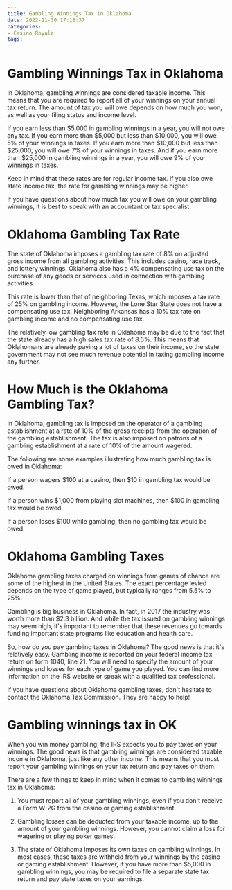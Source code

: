 ```yaml
---
title: Gambling Winnings Tax in Oklahoma
date: 2022-11-30 17:18:37
categories:
- Casino Royale
tags:
---
```



#  Gambling Winnings Tax in Oklahoma

In Oklahoma, gambling winnings are considered taxable income. This means that you are required to report all of your winnings on your annual tax return. The amount of tax you will owe depends on how much you won, as well as your filing status and income level.

If you earn less than $5,000 in gambling winnings in a year, you will not owe any tax. If you earn more than $5,000 but less than $10,000, you will owe 5% of your winnings in taxes. If you earn more than $10,000 but less than $25,000, you will owe 7% of your winnings in taxes. And if you earn more than $25,000 in gambling winnings in a year, you will owe 9% of your winnings in taxes.

Keep in mind that these rates are for regular income tax. If you also owe state income tax, the rate for gambling winnings may be higher.

If you have questions about how much tax you will owe on your gambling winnings, it is best to speak with an accountant or tax specialist.

#  Oklahoma Gambling Tax Rate

The state of Oklahoma imposes a gambling tax rate of 8% on adjusted gross income from all gambling activities. This includes casino, race track, and lottery winnings. Oklahoma also has a 4% compensating use tax on the purchase of any goods or services used in connection with gambling activities.

This rate is lower than that of neighboring Texas, which imposes a tax rate of 25% on gambling income. However, the Lone Star State does not have a compensating use tax. Neighboring Arkansas has a 10% tax rate on gambling income and no compensating use tax.

The relatively low gambling tax rate in Oklahoma may be due to the fact that the state already has a high sales tax rate of 8.5%. This means that Oklahomans are already paying a lot of taxes on their income, so the state government may not see much revenue potential in taxing gambling income any further.

#  How Much is the Oklahoma Gambling Tax?

In Oklahoma, gambling tax is imposed on the operator of a gambling establishment at a rate of 10% of the gross receipts from the operation of the gambling establishment. The tax is also imposed on patrons of a gambling establishment at a rate of 10% of the amount wagered.

The following are some examples illustrating how much gambling tax is owed in Oklahoma:

If a person wagers $100 at a casino, then $10 in gambling tax would be owed.

If a person wins $1,000 from playing slot machines, then $100 in gambling tax would be owed.

If a person loses $100 while gambling, then no gambling tax would be owed.

#  Oklahoma Gambling Taxes

Oklahoma gambling taxes charged on winnings from games of chance are some of the highest in the United States. The exact percentage levied depends on the type of game played, but typically ranges from 5.5% to 25%.

Gambling is big business in Oklahoma. In fact, in 2017 the industry was worth more than $2.3 billion. And while the tax issued on gambling winnings may seem high, it's important to remember that these revenues go towards funding important state programs like education and health care.

So, how do you pay gambling taxes in Oklahoma? The good news is that it's relatively easy. Gambling income is reported on your federal income tax return on form 1040, line 21. You will need to specify the amount of your winnings and losses for each type of game you played. You can find more information on the IRS website or speak with a qualified tax professional.

If you have questions about Oklahoma gambling taxes, don't hesitate to contact the Oklahoma Tax Commission. They are happy to help!

#  Gambling winnings tax in OK

When you win money gambling, the IRS expects you to pay taxes on your winnings. The good news is that gambling winnings are considered taxable income in Oklahoma, just like any other income. This means that you must report your gambling winnings on your tax return and pay taxes on them.

There are a few things to keep in mind when it comes to gambling winnings tax in Oklahoma:

1. You must report all of your gambling winnings, even if you don't receive a Form W-2G from the casino or gaming establishment.

2. Gambling losses can be deducted from your taxable income, up to the amount of your gambling winnings. However, you cannot claim a loss for wagering or playing poker games.

3. The state of Oklahoma imposes its own taxes on gambling winnings. In most cases, these taxes are withheld from your winnings by the casino or gaming establishment. However, if you have more than $5,000 in gambling winnings, you may be required to file a separate state tax return and pay state taxes on your earnings.